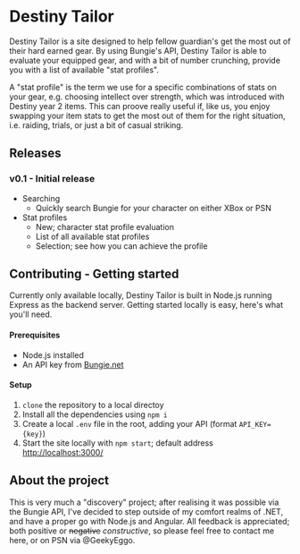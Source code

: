 # Destiny Tailor

Destiny Tailor is a site designed to help fellow guardian's get the most out of their hard earned gear. By using Bungie's API, Destiny Tailor is able to evaluate your equipped gear, and with a bit of number crunching, provide you with a list of available "stat profiles".

A "stat profile" is the term we use for a specific combinations of stats on your gear, e.g. choosing intellect over strength, which was introduced with Destiny year 2 items. This can proove really useful if, like us, you enjoy swapping your item stats to get the most out of them for the right situation, i.e. raiding, trials, or just a bit of casual striking.    

## Releases

### v0.1 - Initial release

- Searching
  - Quickly search Bungie for your character on either XBox or PSN
- Stat profiles
  - New; character stat profile evaluation
  - List of all available stat profiles
  - Selection; see how you can achieve the profile

## Contributing - Getting started

Currently only available locally, Destiny Tailor is built in Node.js running Express as the backend server. Getting started locally is easy, here's what you'll need.

#### Prerequisites
* Node.js installed
* An API key from [Bungie.net](https://www.bungie.net/en/User/API)

#### Setup
1. `clone` the repository to a local directoy
2. Install all the dependencies using `npm i`
3. Create a local `.env` file in the root, adding your API (format `API_KEY={key}`)
4. Start the site locally with `npm start`; default address [http://localhost:3000/](http://localhost:3000/)

## About the project

This is very much a "discovery" project; after realising it was possible via the Bungie API, I've decided to step outside of my comfort realms of .NET, and have a proper go with Node.js and Angular. All feedback is appreciated; both positive or ~~negative~~ *constructive*, so please feel free to contact me here, or on PSN via @GeekyEggo.